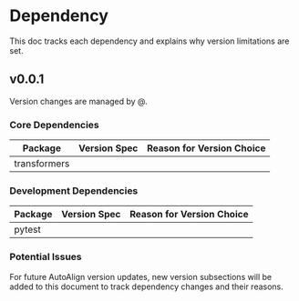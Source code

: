 # Dependency 

This doc tracks each dependency and explains why version limitations are set.

## v0.0.1

Version changes are managed by @.

### Core Dependencies

| Package | Version Spec | Reason for Version Choice |
|---------|--------------|---------------------------|
| transformers | | |


### Development Dependencies

| Package | Version Spec | Reason for Version Choice |
|---------|--------------|---------------------------|
| pytest | | |

### Potential Issues

For future AutoAlign version updates, new version subsections will be added to this document to track dependency changes and their reasons.